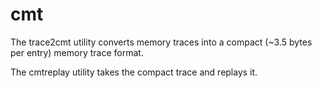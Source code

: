 # cmt
The trace2cmt utility converts memory traces into a compact (~3.5 bytes per entry) memory trace format.

The cmtreplay utility takes the compact trace and replays it.
